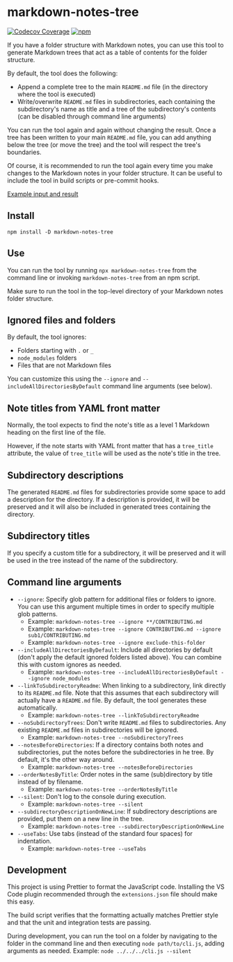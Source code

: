 # markdown-notes-tree

[![Codecov Coverage](https://img.shields.io/codecov/c/github/mistermicheels/markdown-notes-tree?style=flat)](https://codecov.io/gh/mistermicheels/markdown-notes-tree/)
[![npm](https://img.shields.io/npm/v/markdown-notes-tree?style=flat)](https://www.npmjs.com/package/markdown-notes-tree)

If you have a folder structure with Markdown notes, you can use this tool to generate Markdown trees that act as a table of contents for the folder structure.

By default, the tool does the following:

-   Append a complete tree to the main `README.md` file (in the directory where the tool is executed)
-   Write/overwrite `README.md` files in subdirectories, each containing the subdirectory's name as title and a tree of the subdirectory's contents (can be disabled through command line arguments)

You can run the tool again and again without changing the result. Once a tree has been written to your main `README.md` file, you can add anything below the tree (or move the tree) and the tool will respect the tree's boundaries.

Of course, it is recommended to run the tool again every time you make changes to the Markdown notes in your folder structure. It can be useful to include the tool in build scripts or pre-commit hooks.

[Example input and result](test-data/basics)

## Install

```
npm install -D markdown-notes-tree
```

## Use

You can run the tool by running `npx markdown-notes-tree` from the command line or invoking `markdown-notes-tree` from an npm script.

Make sure to run the tool in the top-level directory of your Markdown notes folder structure.

## Ignored files and folders

By default, the tool ignores:

-   Folders starting with `.` or `_`
-   `node_modules` folders
-   Files that are not Markdown files

You can customize this using the `--ignore` and `--includeAllDirectoriesByDefault` command line arguments (see below).

## Note titles from YAML front matter

Normally, the tool expects to find the note's title as a level 1 Markdown heading on the first line of the file.

However, if the note starts with YAML front matter that has a `tree_title` attribute, the value of `tree_title` will be used as the note's title in the tree.

## Subdirectory descriptions

The generated `README.md` files for subdirectories provide some space to add a description for the directory. If a description is provided, it will be preserved and it will also be included in generated trees containing the directory.

## Subdirectory titles

If you specify a custom title for a subdirectory, it will be preserved and it will be used in the tree instead of the name of the subdirectory.

## Command line arguments

-   `--ignore`: Specify glob pattern for additional files or folders to ignore. You can use this argument multiple times in order to specify multiple glob patterns.
    -   Example: `markdown-notes-tree --ignore **/CONTRIBUTING.md`
    -   Example: `markdown-notes-tree --ignore CONTRIBUTING.md --ignore sub1/CONTRIBUTING.md`
    -   Example: `markdown-notes-tree --ignore exclude-this-folder`
-   `--includeAllDirectoriesByDefault`: Include all directories by default (don't apply the default ignored folders listed above). You can combine this with custom ignores as needed.
    -   Example: `markdown-notes-tree --includeAllDirectoriesByDefault --ignore node_modules`
-   `--linkToSubdirectoryReadme`: When linking to a subdirectory, link directly to its `README.md` file. Note that this assumes that each subdirectory will actually have a `README.md` file. By default, the tool generates these automatically.
    -   Example: `markdown-notes-tree --linkToSubdirectoryReadme`
-   `--noSubdirectoryTrees`: Don't write `README.md` files to subdirectories. Any existing `README.md` files in subdirectories will be ignored.
    -   Example: `markdown-notes-tree --noSubdirectoryTrees`
-   `--notesBeforeDirectories`: If a directory contains both notes and subdirectories, put the notes before the subdirectories in he tree. By default, it's the other way around.
    -   Example: `markdown-notes-tree --notesBeforeDirectories`
-   `--orderNotesByTitle`: Order notes in the same (sub)directory by title instead of by filename.
    -   Example: `markdown-notes-tree --orderNotesByTitle`
-   `--silent`: Don't log to the console during execution.
    -   Example: `markdown-notes-tree --silent`
-   `--subdirectoryDescriptionOnNewLine`: If subdirectory descriptions are provided, put them on a new line in the tree.
    -   Example: `markdown-notes-tree --subdirectoryDescriptionOnNewLine`
-   `--useTabs`: Use tabs (instead of the standard four spaces) for indentation.
    -   Example: `markdown-notes-tree --useTabs`

## Development

This project is using Prettier to format the JavaScript code. Installing the VS Code plugin recommended through the `extensions.json` file should make this easy.

The build script verifies that the formatting actually matches Prettier style and that the unit and integration tests are passing.

During development, you can run the tool on a folder by navigating to the folder in the command line and then executing `node path/to/cli.js`, adding arguments as needed. Example: `node ../../../cli.js --silent`
